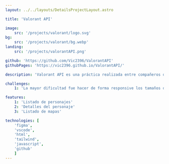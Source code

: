 ```yaml
---
layout: ../../layouts/DetailsProjectLayout.astro

title: 'Valorant API'

image:
    src: '/projects/valorant/logo.svg'
bg: 
    src: '/projects/valorant/bg.webp'
landing:
    src: '/projects/valorantAPI.png'

github: 'https://github.com/Vic2396/ValorantAPI'
githubPages: 'https://vic2396.github.io/ValorantAPI/'

description: 'Valorant API es una práctica realizada entre compañeros de clase que nos sirve de catálogo de personajes y mapas de Valorant junto con sus detalles.'

challenges:
    1: 'La mayor dificultad fue hacer de forma responsive los tamaños de los personajes, para qué en versión móvil apareciese uno y después en función de tamaños se fuese reajustando y dividiendo la pantalla en personajes.'

features:
    1: 'Listado de personajes'
    2: 'Detalles del personaje'
    3: 'Listado de mapas'

technologies: [
    'figma',
    'vscode', 
    'html', 
    'tailwind', 
    'javascript',
    'github'
    ]
---
```

